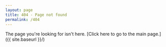 ```yaml
---
layout: page
title: 404 - Page not found
permalink: /404
---
```


The page you're looking for isn't here. [Click here to go to the main page.]({{ site.baseurl }}/)

